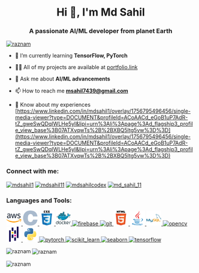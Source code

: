 <h1 align="center">Hi 👋, I'm Md Sahil</h1>
<h3 align="center">A passionate AI/ML developer from planet Earth</h3>

<p align="left"> <a href="https://github.com/ryo-ma/github-profile-trophy"><img src="https://github-profile-trophy.vercel.app/?username=raznam" alt="raznam" /></a> </p>

- 🌱 I’m currently learning **TensorFlow, PyTorch**

- 👨‍💻 All of my projects are available at [portfolio.link](portfolio.link)

- 💬 Ask me about **AI/ML advancements**

- 📫 How to reach me **msahil7439@gmail.com**

- 📄 Know about my experiences [https://www.linkedin.com/in/mdsahil1/overlay/1756795496456/single-media-viewer?type=DOCUMENT&profileId=ACoAACd_eGoB1uP7AdR-tZ_gweSwQDqIWLHe5yI&lipi=urn%3Ali%3Apage%3Ad_flagship3_profile_view_base%3B07ATXvqwTs%2B%2BXBQ5Itg5vw%3D%3D](https://www.linkedin.com/in/mdsahil1/overlay/1756795496456/single-media-viewer?type=DOCUMENT&profileId=ACoAACd_eGoB1uP7AdR-tZ_gweSwQDqIWLHe5yI&lipi=urn%3Ali%3Apage%3Ad_flagship3_profile_view_base%3B07ATXvqwTs%2B%2BXBQ5Itg5vw%3D%3D)

<h3 align="left">Connect with me:</h3>
<p align="left">
<a href="https://linkedin.com/in/mdsahil1" target="blank"><img align="center" src="https://raw.githubusercontent.com/rahuldkjain/github-profile-readme-generator/master/src/images/icons/Social/linked-in-alt.svg" alt="mdsahil1" height="30" width="40" /></a>
<a href="https://kaggle.com/mdsahil11" target="blank"><img align="center" src="https://raw.githubusercontent.com/rahuldkjain/github-profile-readme-generator/master/src/images/icons/Social/kaggle.svg" alt="mdsahil11" height="30" width="40" /></a>
<a href="https://www.hackerrank.com/mdsahilcodex" target="blank"><img align="center" src="https://raw.githubusercontent.com/rahuldkjain/github-profile-readme-generator/master/src/images/icons/Social/hackerrank.svg" alt="mdsahilcodex" height="30" width="40" /></a>
<a href="https://www.leetcode.com/md_sahil_11" target="blank"><img align="center" src="https://raw.githubusercontent.com/rahuldkjain/github-profile-readme-generator/master/src/images/icons/Social/leet-code.svg" alt="md_sahil_11" height="30" width="40" /></a>
</p>

<h3 align="left">Languages and Tools:</h3>
<p align="left"> <a href="https://aws.amazon.com" target="_blank" rel="noreferrer"> <img src="https://raw.githubusercontent.com/devicons/devicon/master/icons/amazonwebservices/amazonwebservices-original-wordmark.svg" alt="aws" width="40" height="40"/> </a> <a href="https://www.cprogramming.com/" target="_blank" rel="noreferrer"> <img src="https://raw.githubusercontent.com/devicons/devicon/master/icons/c/c-original.svg" alt="c" width="40" height="40"/> </a> <a href="https://www.w3schools.com/css/" target="_blank" rel="noreferrer"> <img src="https://raw.githubusercontent.com/devicons/devicon/master/icons/css3/css3-original-wordmark.svg" alt="css3" width="40" height="40"/> </a> <a href="https://www.docker.com/" target="_blank" rel="noreferrer"> <img src="https://raw.githubusercontent.com/devicons/devicon/master/icons/docker/docker-original-wordmark.svg" alt="docker" width="40" height="40"/> </a> <a href="https://firebase.google.com/" target="_blank" rel="noreferrer"> <img src="https://www.vectorlogo.zone/logos/firebase/firebase-icon.svg" alt="firebase" width="40" height="40"/> </a> <a href="https://git-scm.com/" target="_blank" rel="noreferrer"> <img src="https://www.vectorlogo.zone/logos/git-scm/git-scm-icon.svg" alt="git" width="40" height="40"/> </a> <a href="https://www.w3.org/html/" target="_blank" rel="noreferrer"> <img src="https://raw.githubusercontent.com/devicons/devicon/master/icons/html5/html5-original-wordmark.svg" alt="html5" width="40" height="40"/> </a> <a href="https://www.java.com" target="_blank" rel="noreferrer"> <img src="https://raw.githubusercontent.com/devicons/devicon/master/icons/java/java-original.svg" alt="java" width="40" height="40"/> </a> <a href="https://www.mysql.com/" target="_blank" rel="noreferrer"> <img src="https://raw.githubusercontent.com/devicons/devicon/master/icons/mysql/mysql-original-wordmark.svg" alt="mysql" width="40" height="40"/> </a> <a href="https://opencv.org/" target="_blank" rel="noreferrer"> <img src="https://www.vectorlogo.zone/logos/opencv/opencv-icon.svg" alt="opencv" width="40" height="40"/> </a> <a href="https://pandas.pydata.org/" target="_blank" rel="noreferrer"> <img src="https://raw.githubusercontent.com/devicons/devicon/2ae2a900d2f041da66e950e4d48052658d850630/icons/pandas/pandas-original.svg" alt="pandas" width="40" height="40"/> </a> <a href="https://www.python.org" target="_blank" rel="noreferrer"> <img src="https://raw.githubusercontent.com/devicons/devicon/master/icons/python/python-original.svg" alt="python" width="40" height="40"/> </a> <a href="https://pytorch.org/" target="_blank" rel="noreferrer"> <img src="https://www.vectorlogo.zone/logos/pytorch/pytorch-icon.svg" alt="pytorch" width="40" height="40"/> </a> <a href="https://scikit-learn.org/" target="_blank" rel="noreferrer"> <img src="https://upload.wikimedia.org/wikipedia/commons/0/05/Scikit_learn_logo_small.svg" alt="scikit_learn" width="40" height="40"/> </a> <a href="https://seaborn.pydata.org/" target="_blank" rel="noreferrer"> <img src="https://seaborn.pydata.org/_images/logo-mark-lightbg.svg" alt="seaborn" width="40" height="40"/> </a> <a href="https://www.tensorflow.org" target="_blank" rel="noreferrer"> <img src="https://www.vectorlogo.zone/logos/tensorflow/tensorflow-icon.svg" alt="tensorflow" width="40" height="40"/> </a> </p>

<p><img align="left" src="https://github-readme-stats.vercel.app/api/top-langs?username=raznam&show_icons=true&locale=en&layout=compact" alt="raznam" /></p>

<p>&nbsp;<img align="center" src="https://github-readme-stats.vercel.app/api?username=raznam&show_icons=true&locale=en" alt="raznam" /></p>

<p><img align="center" src="https://github-readme-streak-stats.herokuapp.com/?user=raznam&" alt="raznam" /></p>
